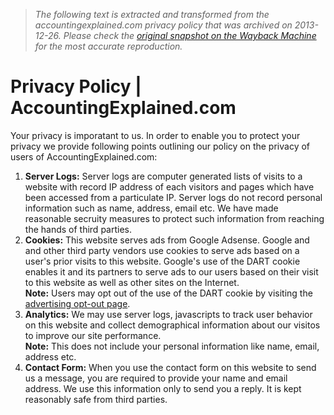 > *The following text is extracted and transformed from the accountingexplained.com privacy policy that was archived on 2013-12-26. Please check the [original snapshot on the Wayback Machine](https://web.archive.org/web/20131226184437id_/http%3A//accountingexplained.com/privacy) for the most accurate reproduction.*

# Privacy Policy | AccountingExplained.com

Your privacy is imporatant to us. In order to enable you to protect your privacy we provide following points outlining our policy on the privacy of users of AccountingExplained.com:

  1. **Server Logs:** Server logs are computer generated lists of visits to a website with record IP address of each visitors and pages which have been accessed from a particulate IP. Server logs do not record personal information such as name, address, email etc. We have made reasonable secruity measures to protect such information from reaching the hands of third parties.
  2. **Cookies:** This website serves ads from Google Adsense. Google and and other third party vendors use cookies to serve ads based on a user's prior visits to this website. Google's use of the DART cookie enables it and its partners to serve ads to our users based on their visit to this website as well as other sites on the Internet.  
**Note:** Users may opt out of the use of the DART cookie by visiting the [advertising opt-out page](https://www.google.com/settings/ads/onweb/#display_optout).
  3. **Analytics:** We may use server logs, javascripts to track user behavior on this website and collect demographical information about our visitos to improve our site performance.  
**Note:** This does not include your personal information like name, email, address etc.
  4. **Contact Form:** When you use the contact form on this website to send us a message, you are required to provide your name and email address. We use this information only to send you a reply. It is kept reasonably safe from third parties.


